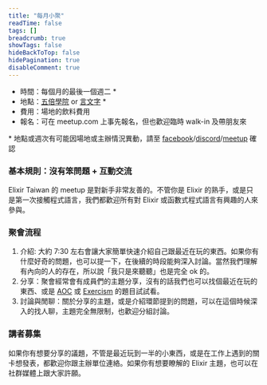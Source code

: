 ```yaml
---
title: "每月小聚"
readTime: false
tags: []
breadcrumb: true
showTags: false
hideBackToTop: false
hidePagination: true
disableComment: true
---
```


- 時間：每個月的最後一個週二 \*
- 地點：[五倍學院](https://www.facebook.com/5xruby) or [言文字](https://www.facebook.com/emoji0701) \*
- 費用：場地的飲料費用
- 報名：可在 meetup.com 上事先報名，但也歡迎臨時 walk-in 及帶朋友來

\* 地點或週次有可能因場地或主辦情況異動，請至 [facebook](https://www.facebook.com/groups/elixir.tw)/[discord](https://discord.com/invite/9zBmPfrrVP)/[meetup](https://www.meetup.com/elixirtw-taipei) 確認

### 基本規則：沒有笨問題 + 互動交流
Elixir Taiwan 的 meetup 是對新手非常友善的。不管你是 Elixir 的熟手，或是只是第一次接觸程式語言，我們都歡迎所有對 Elixir 或函數式程式語言有興趣的人來參與。

### 聚會流程
1. 介紹: 大約 7:30 左右會讓大家簡單快速介紹自己跟最近在玩的東西。如果你有什麼好奇的問題，也可以提一下，在後續的時段能夠深入討論。當然我們理解有內向的人的存在，所以說「我只是來聽聽」也是完全 ok 的。
2. 分享：聚會經常會有成員們的主題分享，沒有的話我們也可以找個最近在玩的東西、或是 [AOC](https://adventofcode.com/) 或 [Exercism](https://exercism.org/) 的題目試試看。
3. 討論與閒聊：關於分享的主題，或是介紹環節提到的問題，可以在這個時候深入的找人聊，主題完全無限制，也歡迎分組討論。

### 講者募集
如果你有想要分享的議題，不管是最近玩到一半的小東西，或是在工作上遇到的關卡想發表，都歡迎你跟主辦單位連絡。如果你有想要瞭解的 Elixir 主題，也可以在社群媒體上跟大家許願。

